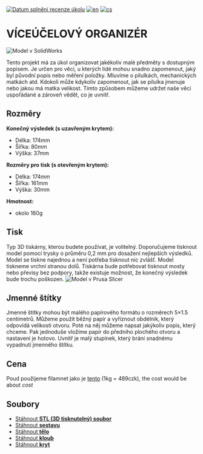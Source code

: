 [![Datum splnění recenze úkolu](https://classroom.github.com/assets/deadline-readme-button-24ddc0f5d75046c5622901739e7c5dd533143b0c8e959d652212380cedb1ea36.svg)](https://classroom.github.com/a/V-0A61vX)
[![en](https://img.shields.io/badge/lang-en-blue)](README.md)
[![cs](https://img.shields.io/badge/lang-cs-red)](README.cs.md)


# **VÍCEÚČELOVÝ ORGANIZÉR**

![Model v SolidWorks](https://github.com/pslib-cz/2022-p2a-mme-pppp-TomasKrycfalusij/blob/b1cdf6d7088935696216832a3ef40e08fbe3fb24/Vzhled%20v%C3%BDrobku%20v%20SolidWorks.png)

Tento projekt má za úkol organizovat jakékoliv malé předměty s dostupným popisem. Je určen pro věci, u kterých lidé mohou snadno zapomenout, jaký byl původní popis nebo měření položky. Mluvíme o pilulkách, mechanických matkách atd. Kdokoli může kdykoliv zapomenout, jak se pilulka jmenuje nebo jakou má matka velikost. Tímto způsobem můžeme udržet naše věci uspořádané a zároveň vědět, co je uvnitř.

## Rozměry
**Konečný výsledek (s uzavřeným krytem):**
- Délka: 174mm
- Šířka: 80mm
- Výška: 37mm

**Rozměry pro tisk (s otevřeným krytem):**
- Délka: 174mm
- Šířka: 161mm
- Výška: 30mm

**Hmotnost:**
- okolo 160g

## Tisk
Typ 3D tiskárny, kterou budete používat, je volitelný. Doporučujeme tisknout model pomocí trysky o průměru 0,2 mm pro dosažení nejlepších výsledků. Model se tiskne najednou a není potřeba tisknout nic zvlášť. Model tiskneme vrchní stranou dolů. Tiskárna bude potřebovat tisknout mosty nebo převisy bez podpory, takže existuje možnost, že konečný výsledek bude trochu poškozen.
![Model v Prusa Slicer](https://github.com/pslib-cz/2022-p2a-mme-pppp-TomasKrycfalusij/blob/41e11c71c3c2d05d9e3725db722ee50f9e566275/Spodn%C3%AD%20plocha%20ve%20Sliceru.png)

## Jmenné štítky
Jmenné štítky mohou být malého papírového formátu o rozměrech 5×1.5 centimetrů. Můžeme použít běžný papír a vyříznout obdélník, který odpovídá velikosti otvoru. Poté na něj můžeme napsat jakýkoliv popis, který chceme. Pak jednoduše vložíme papír do předního plochého otvoru a nastavení je hotovo. Uvnitř je malý stupínek, který brání snadnému vypadnutí jmenného štítku.

## Cena
Poud použijeme filamnet jako je [tento](https://www.alza.cz/gembird-filament-pla-cerna-d4481219.htm?kampan=adwtts_tiskarny-spotrebak_pla_all_obecna-css_filamenty_c_9062780___DF532c_602862790920_~141164777641~&gclid=CjwKCAjwyeujBhA5EiwA5WD7_b2r_pZvj6XdvUu0VmMa4DaTV-C-IBU2JoSR9re3Scso27IM31_opRoCrRkQAvD_BwE) (1kg = 489czk), the cost would be about *cost*

## Soubory
- [Stáhnout **STL (3D tisknutelný) soubor**](https://github.com/pslib-cz/2022-p2a-mme-pppp-TomasKrycfalusij/blob/709aed4188e2cf19ec6ba9337bcef1e13d6477b7/Organizer%20leku%20Krycfalusij/Cely%20dil.STL)
- [Stáhnout **sestavu**](https://github.com/pslib-cz/2022-p2a-mme-pppp-TomasKrycfalusij/blob/7279f0c8217291766b1707b87c8e64ef5a52956f/Organizer%20leku%20Krycfalusij/Cely%20dil.SLDASM)
- [Stáhnout **tělo**](https://github.com/pslib-cz/2022-p2a-mme-pppp-TomasKrycfalusij/blob/7279f0c8217291766b1707b87c8e64ef5a52956f/Organizer%20leku%20Krycfalusij/Telo.SLDPRT)
- [Stáhnout **kloub**](https://github.com/pslib-cz/2022-p2a-mme-pppp-TomasKrycfalusij/blob/7279f0c8217291766b1707b87c8e64ef5a52956f/Organizer%20leku%20Krycfalusij/Kloub.SLDPRT)
- [Stáhnout **kryt**](https://github.com/pslib-cz/2022-p2a-mme-pppp-TomasKrycfalusij/blob/7279f0c8217291766b1707b87c8e64ef5a52956f/Organizer%20leku%20Krycfalusij/Kryt.SLDPRT)
